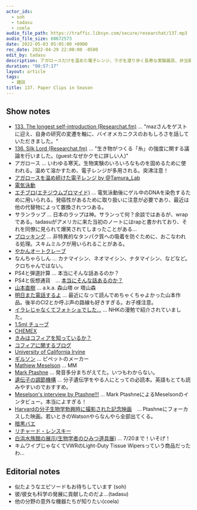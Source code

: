 ```yaml
---
actor_ids:
  - soh
  - tadasu
  - coela
audio_file_path: https://traffic.libsyn.com/secure/researchat/137.mp3
audio_file_size: 60672573
date: 2022-05-03 05:05:00 +0900
rec_date: 2022-04-29 22:00:00 -0500
edit_by: tadasu
description: アガロースだけを温めた電子レンジ、ラボを渡り歩く長寿な実験器具、弁当箱にあった1.5mlチューブ、クリップの旬について話しました。
duration: "00:57:17"
layout: article
tags:
  - 雑談
title: 137. Paper Clips in Season
---
```


## Show notes
- [133. The longest self-introduction (Researchat.fm)](https://researchat.fm/episode/133) ... "mazさんをゲストに迎え、自身の研究の変遷を軸に、バイオメカニクスのおもしろさを話していただきました。"
- [136. Silk Lord (Researchat.fm)](https://researchat.fm/episode/136) ... "生き物がつくる「糸」の強度に関する議論を行いました。(guest:なぜかクモに詳しい人)"
- アガロース ... いわゆる寒天。生物実験のいろいろなものを固めるために使われる。温めて溶かすため、電子レンジが多用される。突沸注意！
- [アガロースを温め続けた電子レンジ by @Tamura_Lab](https://twitter.com/Tamura_Lab/status/1481890948162359298)
- [電気泳動](https://ja.wikipedia.org/wiki/%E9%9B%BB%E6%B0%97%E6%B3%B3%E5%8B%95)
- [エチブロ(エチジウムブロマイド)](https://www.nippongene.com/siyaku/product/electrophoresis/stain/etbr-solution.html) ... 電気泳動後にゲル中のDNAを染色するために用いられる。発癌性があるために取り扱いに注意が必要であり、最近は他の代替物によって置換されつつある。
- サランラップ ... 日本のラップは神。サランって何？余談ではあるが、wrapである。tadasuがアメリカに来た当初のノートにはrapと書かれており、それを同僚に見られて爆笑されてしまったことがある...
- [ブロッキング](https://ruo.mbl.co.jp/bio/support/method/westernblotting.html) ... 非特異的なタンパク質への吸着を防ぐために、おこなわれる処理。スキムミルクが用いられることがある。
- [やかんオートクレーブ](https://twitter.com/researchat_fm/status/1416150009163169795)
- なんちゃらしん ... カナマイシン、ネオマイシン、ナタマイシン、などなど。クロちゃんではない。
- PS4と弾道計算 ... 本当にそんな話あるのか？
- PS4と仮想通貨　... [本当にそんな話あるのか？](https://gigazine.net/news/20210714-ps4-pros-cryptocurrency-mine-ukraine/)
- [山本直樹](https://ja.wikipedia.org/wiki/%E5%B1%B1%E6%9C%AC%E7%9B%B4%E6%A8%B9) ... a.k.a. 森山塔 or 塔山森
- [明日また電話するよ](https://www.amazon.co.jp/dp/B07256BW2R/?tag=researchatf04-22) ... 最近になって読んでめちゃくちゃよかった山本作品。後半のCl2とか呼ぶ声の路線も好きすぎる。お子様注意。
- [イラレじゃなくてフォトショでした…](https://twitter.com/musicapiccolino/status/842708557304750080) ... NHKの漫勉で紹介されていました。
- [1.5ml チューブ](https://axel.as-1.co.jp/asone/s/D0220000/)
- [CHEMEX](https://www.amazon.co.jp/dp/B00XIZ1I6O/?tag=researchatf04-22)
- [きみはコフィアを知っているか？](https://tabelog.com/yamagata/A0603/A060302/6002505/)
- [コフィアに関するブログ](https://yamaguchi-coffee.com/coffea-tsuruoka/)
- [University of California Irvine](https://uci.edu/)
- [ギルソン](https://www.gilson.com/) ... ピペットのメーカー
- [Mathiew Meselson](https://en.wikipedia.org/wiki/Matthew_Meselson) ... MM
- [Mark Ptashne](https://en.wikipedia.org/wiki/Mark_Ptashne) ...  発音多分まちがえてた。いつもわからない。
- [遺伝子の調節機構](https://www.amazon.co.jp/dp/4274202305/?tag=researchatf04-22) ... 分子遺伝学をやる人にとっての必読本。英語もとても読みやすいのでおすすめ。
- [Meselson's interview by Ptashne!!!](https://www.youtube.com/watch?v=M3ydkf1ihHQ&ab_channel=ConversationsinGenetics) ... Mark PtashneによるMeselsonのインタビュー。本当によすぎる！
- [Harvardの分子生物学勃興時に撮影された記念映画](https://www.youtube.com/watch?v=kdOgoTl9Fog&ab_channel=ZH)　... Ptashneにフォーカスした映画。若いときのWatsonやらなんやら全部出てくる。
- [暗黒バエ](https://ja.wikipedia.org/wiki/%E6%9A%97%E9%BB%92%E3%83%90%E3%82%A8)
- [リチャード・レンスキー](https://wired.jp/2017/03/31/richard-lenski/)
- [白浜水族館の展示(生物学者のひみつ道具展)](http://www.seto.kyoto-u.ac.jp/aquarium/event-annai/special-exhibition.html) ... 7/20まで！いそげ！
- キムワイプじゃなくてVWRのLight-Duty Tissue Wipersっていう商品だったわ...

## Editorial notes
- 似たようなエピソードもお待ちしています (soh)
- 彼/彼女も科学の発展に貢献したのだよ...(tadasu)
- 他の分野の意外な機器たちが知りたい(coela)
